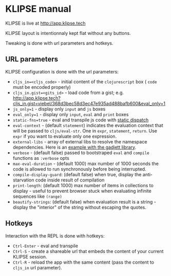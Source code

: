 # KLIPSE manual

KLIPSE is live at http://app.klipse.tech

KLIPSE layout is intentionnaly kept flat without any buttons.

Tweaking is done with url parameters and hotkeys.

## URL parameters

KLIPSE configuration is done with the url parameters:


* `cljs_in=<cljs_code>` - initial content of the `clojurescript` box ( `code` must be encoded properly)
* `cljs_in.gist=<gits_id>` - load code from a gist;  e.g. http://app.klipse.tech?cljs_in.gist=viebel/368d3bec58d3ec47e935ad488bafb600&eval_only=1
* `js_only=1` - display only `input` and `js` boxes
* `eval_only=1` - display only `input`, `eval` and `print` boxes
* `static-fns=true` - eval and transpile js code with [static dispatch](https://github.com/clojure/clojurescript/wiki/Compiler-Options#static-fns)
* `eval-context` - (default `statement`) indicates the evaluation context that will be passed to `cljs/eval-str`. One in `expr`, `statement`, `return`. Use `expr` if you want to evaluate only one expression.
* `external-libs` - array of external libs to resolve the namespace dependencies. Here is an [example with the gadjett library](http://app.klipse.tech/?cljs_in.gist=viebel/56695ae0360b8692255cc84115d37c6b&external-libs=[https://raw.githubusercontent.com/viebel/gadjett/master/src/]).
* `verbose` - (default false) passed to bootstraped `eval` and `compile` functions as `:verbose` opts
* `max-eval-duration` - (default 1000) max number of 1000 seconds the code is allowed to run synchronously before being interrupted.
* `compile-display-guard`: (default false) when true, display the anti-starvation code inside result of compilation
* `print-length`: (default 1000) max number of items in collections to display - useful to prevent browser stuck when evaluating infinite sequences like `(range)`
* `beautify-strings`: (default false) when evaluation result is a string - display the "interior" of the string without escaping the quotes.


## Hotkeys

Interaction with the REPL is done with hotkeys:


* `Ctrl-Enter` - eval and transpile
* `Ctrl-S` - create a shareable url that embeds the content of your current KLIPSE session.
* `Ctrl-R` - reload the app with the same content (pass the content to `cljs_in` url parameter).

